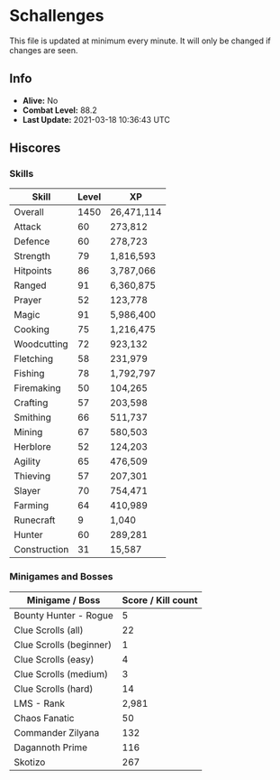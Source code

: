 # Schallenges

This file is updated at minimum every minute. It will only be changed if changes are seen.

## Info

 - **Alive:** No
 - **Combat Level:** 88.2
 - **Last Update:** 2021-03-18 10:36:43 UTC

## Hiscores

### Skills

| Skill | Level | XP |
|--|--|--|
| Overall | 1450 | 26,471,114 |
| Attack | 60 | 273,812 |
| Defence | 60 | 278,723 |
| Strength | 79 | 1,816,593 |
| Hitpoints | 86 | 3,787,066 |
| Ranged | 91 | 6,360,875 |
| Prayer | 52 | 123,778 |
| Magic | 91 | 5,986,400 |
| Cooking | 75 | 1,216,475 |
| Woodcutting | 72 | 923,132 |
| Fletching | 58 | 231,979 |
| Fishing | 78 | 1,792,797 |
| Firemaking | 50 | 104,265 |
| Crafting | 57 | 203,598 |
| Smithing | 66 | 511,737 |
| Mining | 67 | 580,503 |
| Herblore | 52 | 124,203 |
| Agility | 65 | 476,509 |
| Thieving | 57 | 207,301 |
| Slayer | 70 | 754,471 |
| Farming | 64 | 410,989 |
| Runecraft | 9 | 1,040 |
| Hunter | 60 | 289,281 |
| Construction | 31 | 15,587 |

### Minigames and Bosses

| Minigame / Boss | Score / Kill count |
|--|--|
| Bounty Hunter - Rogue | 5 |
| Clue Scrolls (all) | 22 |
| Clue Scrolls (beginner) | 1 |
| Clue Scrolls (easy) | 4 |
| Clue Scrolls (medium) | 3 |
| Clue Scrolls (hard) | 14 |
| LMS - Rank | 2,981 |
| Chaos Fanatic | 50 |
| Commander Zilyana | 132 |
| Dagannoth Prime | 116 |
| Skotizo | 267 |

